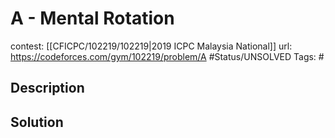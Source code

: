 # A - Mental Rotation

contest: [[CFICPC/102219/102219|2019 ICPC Malaysia National]]
url: https://codeforces.com/gym/102219/problem/A
#Status/UNSOLVED
Tags: #

## Description

## Solution

